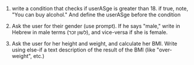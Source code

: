 1. write a condition that checks if userASge is greater than 18. if true, note, "You can buy alcohol." And define the userASge before the condition
2. Ask the user for their gender (use prompt). If he says "male," write in Hebrew in male terms (לשון זכר), and vice-versa if she is female.

3. Ask the user for her height and weight, and calculate her BMI. Write using else-if a text description of the result of the BMI (like "over-weight", etc.)

